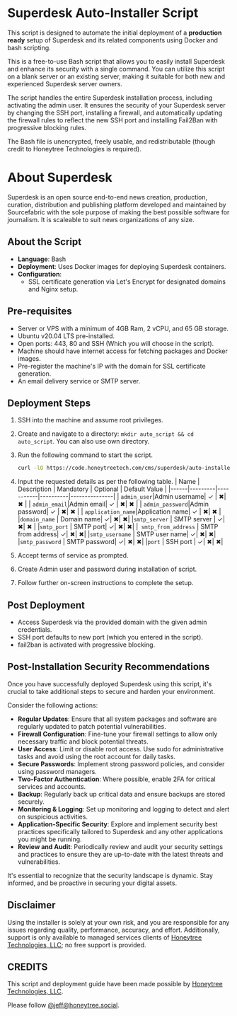# Superdesk Auto-Installer Script

This script is designed to automate the initial deployment of a **production ready** setup of Superdesk and its related components using Docker and bash scripting.

This is a free-to-use Bash script that allows you to easily install Superdesk and enhance its security with a single command. You can utilize this script on a blank server or an existing server, making it suitable for both new and experienced Superdesk server owners.

The script handles the entire Superdesk installation process, including activating the admin user. It ensures the security of your Superdesk server by changing the SSH port, installing a firewall, and automatically updating the firewall rules to reflect the new SSH port and installing Fail2Ban with progressive blocking rules.

The Bash file is unencrypted, freely usable, and redistributable (though credit to Honeytree Technologies is required).

# About Superdesk
Superdesk is an open source end-to-end news creation, production, curation, distribution and publishing platform developed and maintained by Sourcefabric with the sole purpose of making the best possible software for journalism. It is scaleable to suit news organizations of any size. 

## About the Script

- **Language**: Bash
- **Deployment**: Uses Docker images for deploying Superdesk containers.
- **Configuration**:
  - SSL certificate generation via Let's Encrypt for designated domains and Nginx setup.

## Pre-requisites

- Server or VPS with a minimum of 4GB Ram, 2 vCPU, and 65 GB storage.
- Ubuntu v20.04 LTS pre-installed.
- Open ports:  443, 80 and SSH (Which you will choose in the script).
- Machine should have internet access for fetching packages and Docker images.
- Pre-register the machine's IP with the domain for SSL certificate generation.
- An email delivery service or SMTP server.

## Deployment Steps

1. SSH into the machine and assume root privileges.
2. Create and navigate to a directory: `mkdir auto_script && cd auto_script`.
    You can also use own directory.
3. Run the following command to start the script.
    ```bash
    curl -lO https://code.honeytreetech.com/cms/superdesk/auto-installer/superdesk_auto_script.sh && sudo chmod +x superdesk_auto_script.sh && ./superdesk_auto_script.sh
    ```
4. Input the requested details as per the following table.
    | Name | Description | Mandatory | Optional | Default Value | 
    |------|---------|-----------|----------|---------------|
    | `admin_user`|Admin username| &checkmark; | &#10006;| &#10006; | 
    | `admin_email`|Admin email| &checkmark; | &#10006;| &#10006; | 
    | `admin_password`|Admin password| &checkmark; | &#10006;| &#10006; | 
    | `application_name`|Application name| &checkmark; | &#10006;| &#10006; | 
    |`domain_name` | Domain name| &checkmark;| &#10006;| &#10006;|
    |`smtp_server` | SMTP server | &checkmark;|  &#10006;| &#10006; | 
    |`smtp_port` | SMTP port| &checkmark;| &#10006;| &#10006;|
    |` smtp_from_address` | SMTP from address| &checkmark;| &#10006;| &#10006;|
    |`smtp_username` | SMTP user name| &checkmark;| &#10006;| &#10006;|
    |`smtp_password` | SMTP password| &checkmark;| &#10006;| &#10006;|
    |`port` | SSH port | &checkmark;| &#10006;| &#10006;|

                                
5. Accept terms of service as prompted.
6. Create Admin user and password during installation of script.
7. Follow further on-screen instructions to complete the setup.

## Post Deployment

- Access Superdesk via the provided domain with the given admin credentials.
- SSH port defaults to new port (which you entered in the script).
- fail2ban is activated with progressive blocking.

## Post-Installation Security Recommendations

Once you have successfully deployed Superdesk using this script, it's crucial to take additional steps to secure and harden your environment. 

Consider the following actions:

- **Regular Updates**: Ensure that all system packages and software are regularly updated to patch potential vulnerabilities.
- **Firewall Configuration**: Fine-tune your firewall settings to allow only necessary traffic and block potential threats.
- **User Access**: Limit or disable root access. Use sudo for administrative tasks and avoid using the root account for daily tasks.
- **Secure Passwords**: Implement strong password policies, and consider using password managers.
- **Two-Factor Authentication**: Where possible, enable 2FA for critical services and accounts.
- **Backup**: Regularly back up critical data and ensure backups are stored securely.
- **Monitoring & Logging**: Set up monitoring and logging to detect and alert on suspicious activities.
- **Application-Specific Security**: Explore and implement security best practices specifically tailored to Superdesk and any other applications you might be running.
- **Review and Audit**: Periodically review and audit your security settings and practices to ensure they are up-to-date with the latest threats and vulnerabilities.

It's essential to recognize that the security landscape is dynamic. Stay informed, and be proactive in securing your digital assets.

## Disclaimer
Using the installer is solely at your own risk, and you are responsible for any issues regarding quality, performance, accuracy, and effort. Additionally, support is only available to managed services clients of [Honeytree Technologies, LLC](https://honeytreetech.com); no free support is provided.


## CREDITS

This script and deployment guide have been made possible by [Honeytree Technologies, LLC](https://honeytreetech.com).

Please follow [@jeff@honeytree.social](https://honeytree.social/@jeff).
